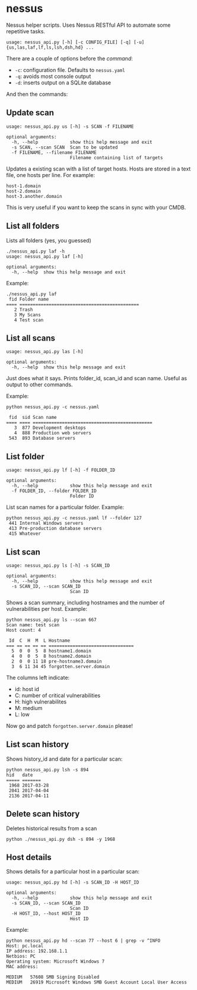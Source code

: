 # nessus
Nessus helper scripts. Uses Nessus RESTful API to automate some repetitive tasks.

```
usage: nessus_api.py [-h] [-c CONFIG_FILE] [-q] [-u] {us,las,laf,lf,ls,lsh,dsh,hd} ...
```

There are a couple of options before the *command*:

* `-c`: configuration file. Defaults to `nessus.yaml`
* `-q`: avoids most console output
* `-d`: inserts output on a SQLite database

And then the commands:

## Update scan

```
usage: nessus_api.py us [-h] -s SCAN -f FILENAME

optional arguments:
  -h, --help            show this help message and exit
  -s SCAN, --scan SCAN  Scan to be updated
  -f FILENAME, --filename FILENAME
                        Filename containing list of targets
```

Updates a existing scan with a list of target hosts. Hosts are stored in a text file, one hosts per line. For example:

```
host-1.domain
host-2.domain
host-3.another.domain

```

This is very useful if you want to keep the scans in sync with your CMDB.


## List all folders

Lists all folders (yes, you guessed)

```
./nessus_api.py laf -h
usage: nessus_api.py laf [-h]

optional arguments:
  -h, --help  show this help message and exit
```

Example:

```
./nessus_api.py laf
 fid Folder name
==== =============================================
   2 Trash
   3 My Scans
   4 Test scan
```

## List all scans

```
usage: nessus_api.py las [-h]

optional arguments:
  -h, --help  show this help message and exit
```

Just does what it says. Prints folder_id, scan_id and scan name. Useful as output to other commands.

Example:

```
python nessus_api.py -c nessus.yaml

 fid  sid Scan name
==== ==== =============================================
   3  877 Development desktops
   4  888 Production web servers
 543  893 Database servers

```

## List folder

```
usage: nessus_api.py lf [-h] -f FOLDER_ID

optional arguments:
  -h, --help            show this help message and exit
  -f FOLDER_ID, --folder FOLDER_ID
                        Folder ID
```

List scan names for a particular folder. Example:

```
python nessus_api.py -c nessus.yaml lf --folder 127
 441 Internal Windows servers
 413 Pre-production database servers
 415 Whatever
```

## List scan

```
usage: nessus_api.py ls [-h] -s SCAN_ID

optional arguments:
  -h, --help            show this help message and exit
  -s SCAN_ID, --scan SCAN_ID
                        Scan ID
```

Shows a scan summary, including hostnames and the number of vulnerabilities per host. Example:

```
python nessus_api.py ls --scan 667
Scan name: test scan
Host count: 4

 Id  C  H  M  L Hostname                        
=== == == == == ================================
  5  0  0  5  8 hostname1.domain
  4  0  0  5  8 hostname2.domain
  2  0  0 11 18 pre-hostname3.domain
  3  6 11 34 45 forgotten.server.domain
```

The columns left indicate:

* id: host id
* C: number of critical vulnerabilities
* H: high vulnerabilites
* M: medium
* L: low

Now go and patch `forgotten.server.domain` please!


## List scan history

Shows history_id and date for a particular scan:

```
python nessus_api.py lsh -s 894
hid   date
===== =======
 1968 2017-03-28
 2041 2017-04-04
 2136 2017-04-11
```


## Delete scan history

Deletes historical results from a scan

```
python ./nessus_api.py dsh -s 894 -y 1968
```


## Host details

Shows details for a particular host in a particular scan:

```
usage: nessus_api.py hd [-h] -s SCAN_ID -H HOST_ID

optional arguments:
  -h, --help            show this help message and exit
  -s SCAN_ID, --scan SCAN_ID
                        Scan ID
  -H HOST_ID, --host HOST_ID
                        Host ID

```

Example:

```
python nessus_api.py hd --scan 77 --host 6 | grep -v ^INFO
Host: pc.local
IP address: 192.168.1.1
Netbios: PC
Operating system: Microsoft Windows 7
MAC address:

MEDIUM   57608 SMB Signing Disabled
MEDIUM   26919 Microsoft Windows SMB Guest Account Local User Access
```
